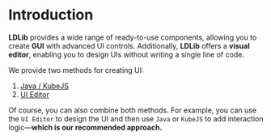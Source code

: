 # Introduction

**LDLib** provides a wide range of ready-to-use components, allowing you to create **GUI** with advanced UI controls. Additionally, **LDLib** offers a **visual editor**, enabling you to design UIs without writing a single line of code.  

We provide two methods for creating UI:  

1. [Java / KubeJS](code/index.md)  
2. [UI Editor](ui_editor/index.md)  


Of course, you can also combine both methods. For example, you can use the `UI Editor` to design the UI and then use `Java` or `KubeJS` to add interaction logic—**which is our recommended approach.**